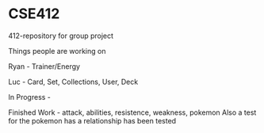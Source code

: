 # CSE412
412-repository for group project

Things people are working on

Ryan - Trainer/Energy 

Luc - Card, Set, Collections, User, Deck

In Progress - 

Finished Work - attack, abilities, resistence, weakness, pokemon
Also a test for the pokemon has a relationship has been tested


